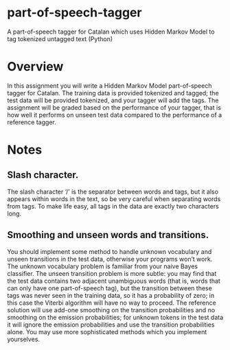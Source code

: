 # part-of-speech-tagger
A part-of-speech tagger for Catalan which uses Hidden Markov Model to tag tokenized untagged text (Python) 

# Overview
In this assignment you will write a Hidden Markov Model part-of-speech tagger for Catalan. The training data is provided tokenized and tagged; the test data will be provided tokenized, and your tagger will add the tags. The assignment will be graded based on the performance of your tagger, that is how well it performs on unseen test data compared to the performance of a reference tagger.

# Notes
## Slash character. 
The slash character ‘/’ is the separator between words and tags, but it also appears within words in the text, so be very careful when separating words from tags. To make life easy, all tags in the data are exactly two characters long.
## Smoothing and unseen words and transitions. 
You should implement some method to handle unknown vocabulary and unseen transitions in the test data, otherwise your programs won’t work. The unknown vocabulary problem is familiar from your naive Bayes classifier. The unseen transition problem is more subtle: you may find that the test data contains two adjacent unambiguous words (that is, words that can only have one part-of-speech tag), but the transition between these tags was never seen in the training data, so it has a probability of zero; in this case the Viterbi algorithm will have no way to proceed. The reference solution will use add-one smoothing on the transition probabilities and no smoothing on the emission probabilities; for unknown tokens in the test data it will ignore the emission probabilities and use the transition probabilities alone. You may use more sophisticated methods which you implement yourselves.

